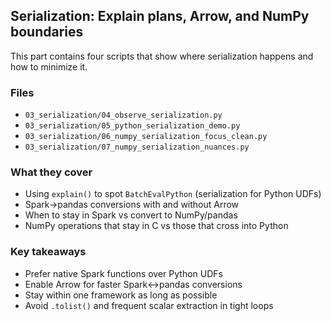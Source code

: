 ## Serialization: Explain plans, Arrow, and NumPy boundaries

This part contains four scripts that show where serialization happens and how to minimize it.

### Files
- `03_serialization/04_observe_serialization.py`
- `03_serialization/05_python_serialization_demo.py`
- `03_serialization/06_numpy_serialization_focus_clean.py`
- `03_serialization/07_numpy_serialization_nuances.py`

### What they cover
- Using `explain()` to spot `BatchEvalPython` (serialization for Python UDFs)
- Spark→pandas conversions with and without Arrow
- When to stay in Spark vs convert to NumPy/pandas
- NumPy operations that stay in C vs those that cross into Python

### Key takeaways
- Prefer native Spark functions over Python UDFs
- Enable Arrow for faster Spark↔pandas conversions
- Stay within one framework as long as possible
- Avoid `.tolist()` and frequent scalar extraction in tight loops


